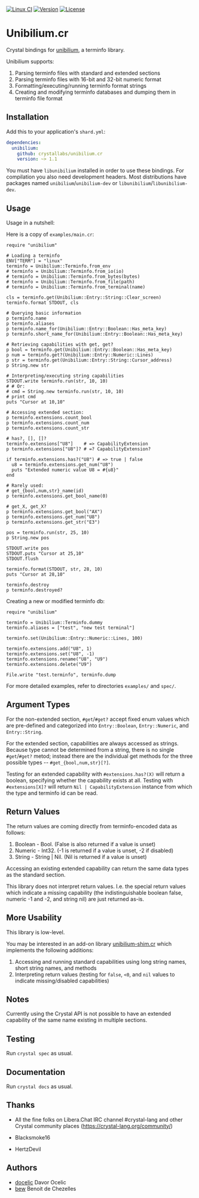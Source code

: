 [![Linux CI](https://github.com/crystallabs/unibilium.cr/workflows/Linux%20CI/badge.svg)](https://github.com/crystallabs/unibilium.cr/actions?query=workflow%3A%22Linux+CI%22+event%3Apush+branch%3Amaster)
[![Version](https://img.shields.io/github/tag/crystallabs/unibilium.cr.svg?maxAge=360)](https://github.com/crystallabs/unibilium.cr/releases/latest)
[![License](https://img.shields.io/github/license/crystallabs/unibilium.cr.svg)](https://github.com/crystallabs/unibilium.cr/blob/master/LICENSE)

# Unibilium.cr

Crystal bindings for [unibilium](https://github.com/neovim/unibilium), a terminfo library.

Unibilium supports:

1. Parsing terminfo files with standard and extended sections
2. Parsing terminfo files with 16-bit and 32-bit numeric format
3. Formatting/executing/running terminfo format strings
4. Creating and modifying terminfo databases and dumping them in terminfo file format

## Installation

Add this to your application's `shard.yml`:

```yaml
dependencies:
  unibilium:
    github: crystallabs/unibilium.cr
    version: ~> 1.1
```

You must have `libunibilium` installed in order to use these bindings. For compilation you also need development headers.
Most distributions have packages named `unibilium`/`unibilium-dev` or `libunibilium`/`libunibilium-dev`.

## Usage

Usage in a nutshell:

Here is a copy of `examples/main.cr`:

```crystal
require "unibilium"

# Loading a terminfo
ENV["TERM"] = "linux"
terminfo = Unibilium::Terminfo.from_env
# terminfo = Unibilium::Terminfo.from_io(io)
# terminfo = Unibilium::Terminfo.from_bytes(bytes)
# terminfo = Unibilium::Terminfo.from_file(path)
# terminfo = Unibilium::Terminfo.from_terminal(name)

cls = terminfo.get(Unibilium::Entry::String::Clear_screen)
terminfo.format STDOUT, cls

# Querying basic information
p terminfo.name
p terminfo.aliases
p terminfo.name_for(Unibilium::Entry::Boolean::Has_meta_key)
p terminfo.short_name_for(Unibilium::Entry::Boolean::Has_meta_key)

# Retrieving capabilities with get, get?
p bool = terminfo.get(Unibilium::Entry::Boolean::Has_meta_key)
p num = terminfo.get?(Unibilium::Entry::Numeric::Lines)
p str = terminfo.get(Unibilium::Entry::String::Cursor_address)
p String.new str

# Interpreting/executing string capabilities
STDOUT.write terminfo.run(str, 10, 10)
# # Or:
# cmd = String.new terminfo.run(str, 10, 10)
# print cmd
puts "Cursor at 10,10"

# Accessing extended section:
p terminfo.extensions.count_bool
p terminfo.extensions.count_num
p terminfo.extensions.count_str

# has?, [], []?
terminfo.extensions["U8"]    # => CapabilityExtension
p terminfo.extensions["U8"]? # =? CapabilityExtension?

if terminfo.extensions.has?("U8") # => true | false
  u8 = terminfo.extensions.get_num("U8")
  puts "Extended numeric value U8 = #{u8}"
end

# Rarely used:
# get_{bool,num,str}_name(id)
p terminfo.extensions.get_bool_name(0)

# get_X, get_X?
p terminfo.extensions.get_bool("AX")
p terminfo.extensions.get_num("U8")
p terminfo.extensions.get_str("E3")

pos = terminfo.run(str, 25, 10)
p String.new pos

STDOUT.write pos
STDOUT.puts "Cursor at 25,10"
STDOUT.flush

terminfo.format(STDOUT, str, 28, 10)
puts "Cursor at 28,10"

terminfo.destroy
p terminfo.destroyed?
```

Creating a new or modified terminfo db:

```
require "unibilium"

terminfo = Unibilium::Terminfo.dummy
terminfo.aliases = ["test", "new test terminal"]

terminfo.set(Unibilium::Entry::Numeric::Lines, 100)

terminfo.extensions.add("U8", 1)
terminfo.extensions.set("U8", -1)
terminfo.extensions.rename("U8", "U9")
terminfo.extensions.delete("U9")

File.write "test.terminfo", terminfo.dump
```

For more detailed examples, refer to directories `examples/` and `spec/`.

## Argument Types

For the non-extended section, `#get`/`#get?` accept fixed enum values which are pre-defined and
categorized into `Entry::Boolean`, `Entry::Numeric`, and `Entry::String`.

For the extended section, capabilities are always accessed as strings. Because type cannot be
determined from a string, there is no single `#get`/`#get?` metod; instead there are the individual
get methods for the three possible types -- `#get_{bool,num,str}[?]`.

Testing for an extended capability with `#extensions.has?(X)` will return a boolean, specifying
whether the capability exists at all.
Testing with `#extensions[X]?` will return `Nil | CapabilityExtension` instance from which the type
and terminfo id can be read.

## Return Values

The return values are coming directly from terminfo-encoded data as follows:

1. Boolean - Bool. (False is also returned if a value is unset)
2. Numeric - Int32. (-1 is returned if a value is unset, -2 if disabled)
3. String - String | Nil. (Nil is returned if a value is unset)

Accessing an existing extended capability can return the same data types as the
standard section.

This library does not interpret return values. I.e. the special return values which indicate
a missing capability (the indistinguishable boolean false, numeric -1 and -2, and string nil)
are just returned as-is.

## More Usability

This library is low-level.

You may be interested in an add-on library [unibilium-shim.cr](https://github.com/crystallabs/unibilium-shim.cr)
which implements the following additions:

1. Accessing and running standard capabilities using long string names, short string names, and methods
2. Interpreting return values (testing for `false`, `<0`, and `nil` values to indicate missing/disabled capabilities)

## Notes

Currently using the Crystal API is not possible to have an extended capability of the
same name existing in multiple sections.

## Testing

Run `crystal spec` as usual.

## Documentation

Run `crystal docs` as usual.

## Thanks

* All the fine folks on Libera.Chat IRC channel #crystal-lang and other Crystal community places (https://crystal-lang.org/community/)

* Blacksmoke16

* HertzDevil

## Authors

- [docelic](https://github.com/docelic) Davor Ocelic
- [bew](https://github.com/bew) Benoit de Chezelles
